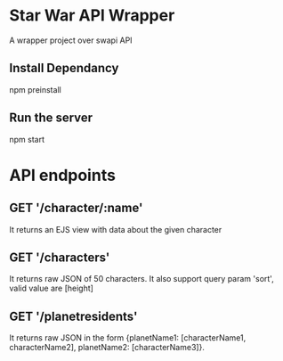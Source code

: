 # Star War API Wrapper
A wrapper project over swapi API

## Install Dependancy
npm preinstall


## Run the server
npm start



# API endpoints

## GET '/character/:name'
It returns an EJS view with data about the given character

## GET '/characters'
It returns raw JSON of 50 characters. It also support query param 'sort', valid value are [height]

## GET '/planetresidents'
It returns raw JSON in the form {planetName1: [characterName1, characterName2], planetName2: [characterName3]}. 
